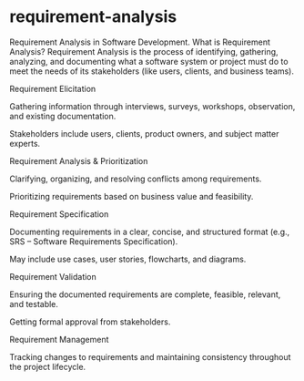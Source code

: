# requirement-analysis
Requirement Analysis in Software Development.
What is Requirement Analysis?
Requirement Analysis is the process of identifying, gathering, analyzing, and documenting what a software system or project must do to meet the needs of its stakeholders (like users, clients, and business teams).

Requirement Elicitation

Gathering information through interviews, surveys, workshops, observation, and existing documentation.

Stakeholders include users, clients, product owners, and subject matter experts.

Requirement Analysis & Prioritization

Clarifying, organizing, and resolving conflicts among requirements.

Prioritizing requirements based on business value and feasibility.

Requirement Specification

Documenting requirements in a clear, concise, and structured format (e.g., SRS – Software Requirements Specification).

May include use cases, user stories, flowcharts, and diagrams.

Requirement Validation

Ensuring the documented requirements are complete, feasible, relevant, and testable.

Getting formal approval from stakeholders.

Requirement Management

Tracking changes to requirements and maintaining consistency throughout the project lifecycle.